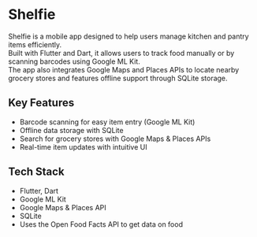 # Shelfie

Shelfie is a mobile app designed to help users manage kitchen and pantry items efficiently.  
Built with Flutter and Dart, it allows users to track food manually or by scanning barcodes using Google ML Kit.  
The app also integrates Google Maps and Places APIs to locate nearby grocery stores and features offline support through SQLite storage.

## Key Features
- Barcode scanning for easy item entry (Google ML Kit)
- Offline data storage with SQLite
- Search for grocery stores with Google Maps & Places APIs
- Real-time item updates with intuitive UI

## Tech Stack
- Flutter, Dart
- Google ML Kit
- Google Maps & Places API
- SQLite
- Uses the Open Food Facts API to get data on food
